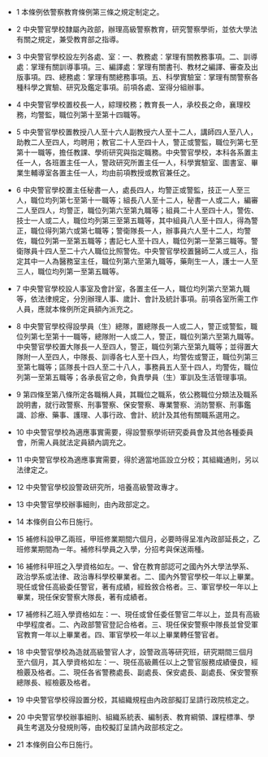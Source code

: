 * 1 本條例依警察教育條例第三條之規定制定之。

* 2 中央警官學校隸屬內政部，辦理高級警察教育，研究警察學術，並依大學法有關之規定，兼受教育部之指導。

* 3 中央警官學校設左列各處、室：一、教務處：掌理有關教務事項。二、訓導處：掌理有關訓導事項。三、編譯處：掌理有關書刊、教材之編譯、審查及出版事項。四、總務處：掌理有關總務事項。五、科學實驗室：掌理有關警察各種科學之實驗、研究及鑑定事項。前項各處、室得分組辦事。

* 4 中央警官學校置校長一人，綜理校務；教育長一人，承校長之命，襄理校務，均警監，職位列第十至第十四職等。

* 5 中央警官學校置教授八人至十六人副教授六人至十二人，講師四人至八人，助教二人至四人，均聘用；教官二十人至四十人，警正或警監，職位列第七至第十一職等，擔任教課、學術研究與指定職務。中央警官學校，本科各系置主任一人，各班置主任一人，警政研究所置主任一人，科學實驗室、圖書室、畢業生輔導室各置主任一人，均由前項教授或教官兼任之。

* 6 中央警官學校置主任秘書一人，處長四人，均警正或警監，技正一人至三人，職位均列第七至第十一職等；組長八人至十二人，秘書一人或二人，編審二人至四人，均警正，職位列第六至第九職等；組員二十人至四十人，警佐、技士一人或二人，職位均列第三至第五職等，其中組員八人至十四人，得為警正，職位得列第六或第七職等；警衛隊長一人，辦事員六人至十二人，均警佐，職位列第一至第五職等；書記七人至十四人，職位列第一至第三職等。警衛隊員十四人至二十六人職位比照警佐。中央警官學校置醫師二人或三人，指定其中一人為醫務室主任，職位列第六至第九職等，藥劑生一人，護士一人至三人，職位均列第一至第五職等。

* 7 中央警官學校設人事室及會計室，各置主任一人，職位均列第六至第九職等，依法律規定，分別辦理人事、歲計、會計及統計事項。前項各室所需工作人員，應就本條例所定員額內派充之。

* 8 中央警官學校得設學員（生）總隊，置總隊長一人或二人，警正或警監，職位列第七至第十一職等，總隊附一人或二人，警正，職位列第六至第九職等。中央警官學校置大隊長一人至四人，警正，職位列第六至第九職等；並得置大隊附一人至四人，中隊長、訓導各七人至十四人，均警佐或警正，職位列第三至第七職等；區隊長十四人至二十八人，事務員五人至十四人，均警佐，職位列第一至第五職等；各承長官之命，負責學員（生）軍訓及生活管理事項。

* 9 第四條至第八條所定各職稱人員，其職位之職系，依公務職位分類法及職系說明書，就行政警察、刑事警察、保安警察、專業警察、消防警察、刑事鑑識、診療、藥事、護理、人事行政、會計、統計及其他有關職系選用之。

* 10 中央警官學校為適應事實需要，得設警察學術研究委員會及其他各種委員會，所需人員就法定員額內調充之。

* 11 中央警官學校為適應事實需要，得於適當地區設立分校；其組織通則，另以法律定之。

* 12 中央警官學校設警政研究所，培養高級警政專才。

* 13 中央警官學校辦事細則，由內政部定之。

* 14 本條例自公布日施行。

* 15 補修科設甲乙兩班，甲班修業期間六個月，必要時得呈准內政部延長之，乙班修業期間為一年。補修科學員之入學，分招考與保送兩種。

* 16 補修科甲班之入學資格如左。一、曾在教育部認可之國內外大學法學系、政治學系或法律、政治專科學校畢業者。二、國內外警官學校一年以上畢業。現任或曾任高級委任警官，著有成績，經銓敘合格者。三、軍官學校一年以上畢業，現任保安警察大隊長，著有成績者。

* 17 補修科乙班入學資格如左：一、現任或曾任委任警官二年以上，並具有高級中學程度者。二、內政部警官登記合格者。三、現任保安警察中隊長並曾受軍官教育一年以上畢業者。四、軍官學校一年以上畢業轉任警官者。

* 18 中央警官學校為造就高級警官人才，設警政高等研究班，研究期間三個月至六個月，其入學資格如左：一、現任高級薦任以上之警官服務成績優良，經檢覈及格者。二、現任各省警務處長、副處長、保安處長、副處長、保安警察總隊長、經檢覈及格者。

* 19 中央警官學校得設置分校，其組織規程由內政部擬訂呈請行政院核定之。

* 20 中央警官學校辦事細則、組織系統表、編制表、教育綱領、課程標準、學員生考選及分發規則等，由校擬訂呈請內政部核定之。

* 21 本條例自公布日施行。

